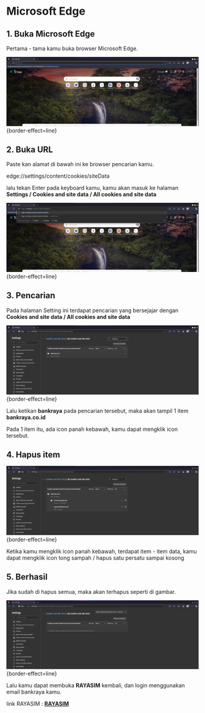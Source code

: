 # Microsoft Edge

## 1. Buka Microsoft Edge

Pertama - tama kamu buka browser Microsoft Edge.

![Create new topic options](../images/edge/step_1.png){border-effect=line}

## 2. Buka URL

Paste kan alamat di bawah ini ke browser pencarian kamu.

<code-block lang="plain text">edge://settings/content/cookies/siteData</code-block>

lalu tekan <shortcut>Enter</shortcut> pada keyboard kamu, kamu akan masuk ke halaman <br/> 
<b>Settings / Cookies and site data / All cookies and site data</b>

![Create new topic options](../images/edge/step_2.png){border-effect=line}


## 3. Pencarian

Pada halaman Setting ini terdapat pencarian yang bersejajar dengan <b>Cookies and site data / All cookies and site data</b>

![Create new topic options](../images/edge/step_3.png){border-effect=line}

Lalu ketikan <b>bankraya</b> pada pencarian tersebut, maka akan tampil 1 item <b>bankraya.co.id</b>

Pada 1 item itu, ada icon panah kebawah, kamu dapat mengklik icon tersebut.


## 4. Hapus item

![Create new topic options](../images/edge/step_4.png){border-effect=line}

Ketika kamu mengklik icon panah kebawah, terdapat item - item data, kamu dapat mengklik icon tong sampah / hapus
satu persatu sampai kosong


## 5. Berhasil

Jika sudah di hapus semua,  maka akan terhapus seperti di gambar.

![Create new topic options](../images/edge/step_5.png){border-effect=line}

Lalu kamu dapat membuka <b>RAYASIM</b> kembali, dan login menggunakan email bankraya kamu.

link RAYASIM : <a href="https://rayasim.bankraya.co.id"><b>RAYASIM</b></a>